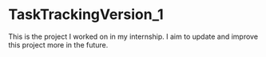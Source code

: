 # TaskTrackingVersion_1
 This is the project I worked on in my internship. I aim to update and improve this project more in the future.
